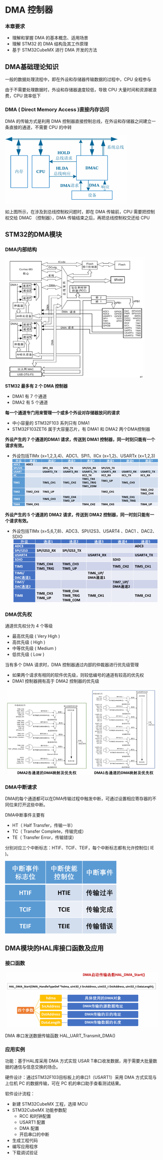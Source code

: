 # DMA 控制器
### 本章要求
- 理解和掌握 DMA 的基本概念、适用场景
- 理解 STM32 的 DMA 结构及其工作原理
- 基于 STM32CubeMX 进行 DMA 开发的方法
## DMA基础理论知识
一般的数据处理流程中，即在外设和存储器传输数据的过程中，CPU 全程参与


由于不需要处理数据时，外设和存储器速度较低，导致 CPU 大量时间和资源被浪费，CPU 效率低下
### DMA ( Direct Memory Access )直接内存访问

DMA 的传输方式是利用 DMA 控制器直接控制总线，在外设和存储器之间建立一条直接的通道，不需要 CPU 的中转

![DMA控制方式.png](/嵌入式\image\DMA控制方式.png)

如上图所示，在涉及到总线控制权问题时，即在 DMA 传输前，CPU 需要把控制权交给 DMAC （控制器），DMA 传输结束之后，再把总线控制权交还给 CPU
## STM32的DMA模块

### DMA内部结构

![alt text](/嵌入式\image\DMA的内部结构图.png)

**STM32 最多有 2 个 DMA 控制器**
- DMA1 有 7 个通道
- DMA2 有 5 个通道

**每一个通道专门用来管理一个或多个外设对存储器放问的请求**
- 中小容量的 STM32F103 系列只有 DMA1
- STM32F103ZET6 属于大容量芯片，有 DMA1 和 DMA2 两个DMA控制器

**外设产生的 7 个通道的DMA1 请求，传送到 DMA1 控制器，同一时刻只能有一个请求有效。**

- 外设包括TIMx (x=1,2,3,4)、ADC1、SPI1、IICx (x=1,2)、USARTx (x=1,2,3) 
![嵌入式\DMA1通道.png](/嵌入式\image\DMA1通道.png)

**外设产生的 5 个通道的 DMA2 请求，传送到 DMA2 控制器，同一时刻只能有一个请求有效。**

- 外设包括TIMx (x=5,6,7,8)、ADC3、SPI/I2S3、USART4 、DAC1 、DAC2、SDIO
![alt text](/嵌入式\image\DMA2通道.png)


### DMA优先权
通道优先权分为 4 个等级
- 最高优先级 ( Very High )
- 高优先级 ( High )
- 中等优先级 ( Medium )
- 低优先级 ( Low )

当有多个 DMA 请求时，DMA 控制器通过内部的仲裁器进行优先级管理
- 如果两个请求有相同的软件优先级，则较低编号的通道有较高的优先权
- DMA1 控制器拥有高于 DMA2 控制器的优先级

![DMA优先权等级.png](/嵌入式\image\DMA优先权等级.png)
### DMA中断请求
DMA的每个通道都可以在DMA传输过程中触发中断，可通过设置相应寄存器的不同位来打开这些中断。


DMA中断事件主要有
- HT（ Half Transfer，传输一半）
- TC（ Transfer Complete，传输完成）
- TE（ Transfer Error，传输错误）

分别对应三个中断标志：HTIF、TCIF、TEIF，每个中断标志都有允许控制位( IE )。

![DMA中断标志和控制位.png](/嵌入式\image\DMA中断标志和控制位.png)

## DMA模块的HAL库接口函数及应用
### 接口函数
![DMA启用函数.png](/嵌入式\image\DMA启用函数.png)

DMA 串口发送数据传输函数 HAL_UART_Transmit_DMA()
### 应用实例
功能：基于HAL库采用 DMA 方式实现 USAR T串口收发数据，用于需要大批量数据的通信与信息交换的场合。

硬件设计：通过STM32F103目标板上的串口1（USART1）采用 DMA 方式实现与上位机 PC 的数据传输，可在 PC 机的串口助手查看测试结果。

软件设计流程：
- 新建 STM32CubeMX 工程，选择 MCU
- STM32CubeMX 功能参数配
  - RCC 和时钟配置
  - USART1 配置
  - DMA 配置
  - 开启串口的中断
- 生成工程代码
- 编写应用程序
- 下载调试验证
